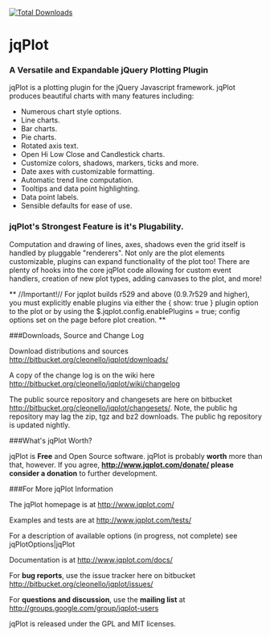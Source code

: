 [![Total Downloads](https://poser.pugx.org/dbrisinajumi/yii-jqplot/downloads)](https://packagist.org/packages/dbrisinajumi/yii-jqplot)


jqPlot
============

### A Versatile and Expandable jQuery Plotting Plugin
 
jqPlot is a plotting plugin for the jQuery Javascript framework. jqPlot produces beautiful charts with many features including:
 
* Numerous chart style options.
* Line charts.
* Bar charts.
* Pie charts.
* Rotated axis text.
* Open Hi Low Close and Candlestick charts.
* Customize colors, shadows, markers, ticks and more.
* Date axes with customizable formatting.
* Automatic trend line computation.
* Tooltips and data point highlighting.
* Data point labels.
* Sensible defaults for ease of use.
 

### jqPlot's Strongest Feature is it's Plugability. 

Computation and drawing of lines, axes, shadows even the grid itself is handled by pluggable "renderers". Not only are the plot elements customizable, plugins can expand functionality of the plot too! There are plenty of hooks into the core jqPlot code allowing for custom event handlers, creation of new plot types, adding canvases to the plot, and more!
 
** //Important!// For jqplot builds r529 and above (0.9.7r529 and higher), you must explicitly enable plugins via either the { show: true } plugin option to the plot or by using the $.jqplot.config.enablePlugins = true; config options set on the page before plot creation. **

###Downloads, Source and Change Log

Download distributions and sources  http://bitbucket.org/cleonello/jqplot/downloads/
 
A copy of the change log is on the wiki here http://bitbucket.org/cleonello/jqplot/wiki/changelog
 
The public source repository and changesets are here on bitbucket http://bitbucket.org/cleonello/jqplot/changesets/.  Note, the public hg repository may lag the zip, tgz and bz2 downloads.  The public hg repository is updated nightly.
 

###What's jqPlot Worth?

jqPlot is **Free** and Open Source software.  jqPlot is probably **worth** more than that, however.  If you agree, **http://www.jqplot.com/donate/ please consider a donation** to further development.


###For More jqPlot Information
 
The jqPlot homepage is at http://www.jqplot.com/

Examples and tests are at http://www.jqplot.com/tests/

For a description of available options (in progress, not complete) see jqPlotOptions|jqPlot

Documentation is at http://www.jqplot.com/docs/

For **bug reports**, use the issue tracker here on bitbucket http://bitbucket.org/cleonello/jqplot/issues/

For **questions and discussion**, use the **mailing list** at http://groups.google.com/group/jqplot-users

jqPlot is released under the GPL and MIT licenses.
